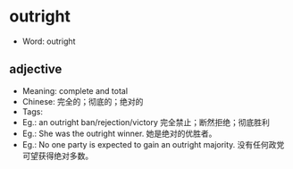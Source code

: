 # outright

- Word: outright

## adjective

- Meaning: complete and total
- Chinese: 完全的；彻底的；绝对的
- Tags: 
- Eg.: an outright ban/rejection/victory 完全禁止；断然拒绝；彻底胜利
- Eg.: She was the outright winner. 她是绝对的优胜者。
- Eg.: No one party is expected to gain an outright majority. 没有任何政党可望获得绝对多数。

